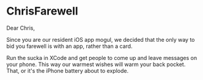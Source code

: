 ChrisFarewell
=============
Dear Chris,

Since you are our resident iOS app mogul, we decided that the only way to bid you farewell is with an app, rather than a card.

Run the sucka in XCode and get people to come up and leave messages on your phone. This way our warmest wishes will warm your back pocket. That, or it's the iPhone battery about to explode.